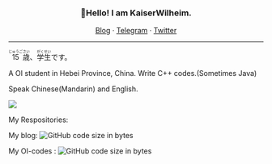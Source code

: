 <h3 align="center">👋Hello! I am KaiserWilheim.</h3>

<p align="center">
<a href="kaiserwilheim.github.io">Blog</a>
·
<a href="https://t.me/KaiserWilheim">Telegram</a>
·
<a href="https://twitter.com/nanyangliuziji">Twitter</a>
</p>

---
<p><ruby>15<rp>(</rp><rt>じゅうご</rt><rp>)</rp></ruby><ruby>歳<rp>(</rp><rt>さい</rt><rp>)</rp></ruby>、<ruby>学生<rp>(</rp><rt>がくせい</rt><rp>)</rp></ruby>です。</p>
A OI student in Hebei Province, China.  
Write C++ codes.(Sometimes Java)

Speak Chinese(Mandarin) and English.

![](https://github-readme-stats.vercel.app/api/top-langs?username=KaiserWilheim&hide_border=true&theme=default&card_width=800)

My Respositories: 

My blog:
![GitHub code size in bytes](https://img.shields.io/github/languages/code-size/kaiserwilheim/kaiserwilheim.github.io?color=red&style=for-the-badge)  

My OI-codes :
![GitHub code size in bytes](https://img.shields.io/github/languages/code-size/kaiserwilheim/OIcodes?color=red&style=for-the-badge)



<!--
**KaiserWilheim/KaiserWilheim** is a ✨ _special_ ✨ repository because its `README.md` (this file) appears on your GitHub profile.

Here are some ideas to get you started:

- 🔭 I’m currently working on ...
- 🌱 I’m currently learning ...
- 👯 I’m looking to collaborate on ...
- 🤔 I’m looking for help with ...
- 💬 Ask me about ...
- 📫 How to reach me: ...
- 😄 Pronouns: ...
- ⚡ Fun fact: ...
-->
